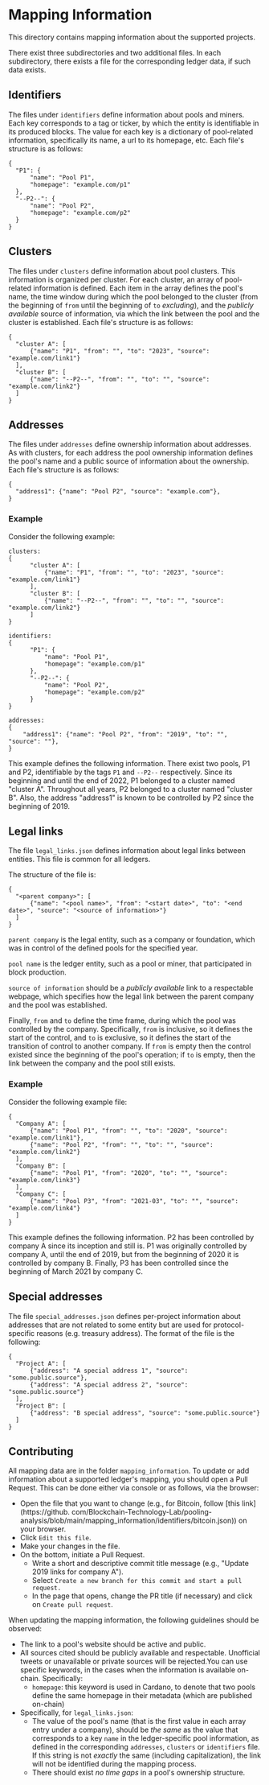 # Mapping Information

This directory contains mapping information about the supported projects.

There exist three subdirectories and two additional files. In each subdirectory, there exists a file for
the corresponding ledger data, if such data exists.

## Identifiers

The files under `identifiers` define information about pools and miners. Each key
corresponds to a tag or ticker, by which the entity is identifiable in its
produced blocks. The value for each key is a dictionary of pool-related
information, specifically its name, a url to its homepage, etc. Each file's
structure is as follows:
```
{
  "P1": {
      "name": "Pool P1",
      "homepage": "example.com/p1"
  },
  "--P2--": {
      "name": "Pool P2",
      "homepage": "example.com/p2"
  }
}
```

## Clusters

The files under `clusters` define information about pool clusters. This information is
organized per cluster. For each cluster, an array of pool-related information is
defined. Each item in the array defines the pool's name, the time window during
which the pool belonged to the cluster (from the beginning of `from` until the
beginning of `to` _excluding_), and the _publicly available_ source of
information, via which the link between the pool and the cluster is established.
Each file's structure is as follows:
```
{
  "cluster A": [
      {"name": "P1", "from": "", "to": "2023", "source": "example.com/link1"}
  ],
  "cluster B": [
      {"name": "--P2--", "from": "", "to": "", "source": "example.com/link2"}
  ]
}
```

## Addresses

The files under `addresses` define ownership information about addresses. As with
clusters, for each address the pool ownership information defines the pool's
name and a public source of information about the ownership.  Each file's
structure is as follows:
```
{
  "address1": {"name": "Pool P2", "source": "example.com"},
}
```

### Example

Consider the following example:
```
clusters:
{
      "cluster A": [
          {"name": "P1", "from": "", "to": "2023", "source": "example.com/link1"}
      ],
      "cluster B": [
          {"name": "--P2--", "from": "", "to": "", "source": "example.com/link2"}
      ]
}

identifiers: 
{
      "P1": {
          "name": "Pool P1",
          "homepage": "example.com/p1"
      },
      "--P2--": {
          "name": "Pool P2",
          "homepage": "example.com/p2"
      }
}

addresses:
{
    "address1": {"name": "Pool P2", "from": "2019", "to": "", "source": ""},
}
```

This example defines the following information. There exist two pools, P1 and
P2, identifiable by the tags `P1` and `--P2--` respectively. Since its
beginning and until the end of 2022, P1 belonged to a cluster named "cluster A".
Throughout all years, P2 belonged to a cluster named "cluster B". Also, the
address "address1" is known to be controlled by P2 since the beginning of 2019.



## Legal links

The file `legal_links.json` defines information about legal links between entities. This file is common for all ledgers.

The structure of the file is:
```
{
  "<parent company>": [
      {"name": "<pool name>", "from": "<start date>", "to": "<end date>", "source": "<source of information>"}
  ]
}
```

`parent company` is the legal entity, such as a company or foundation, which was
in control of the defined pools for the specified year.

`pool name` is the ledger entity, such as a pool or miner, that participated in
block production.

`source of information` should be a _publicly available_ link to a respectable
webpage, which specifies how the legal link between the parent company and the
pool was established.

Finally, `from` and `to` define the time frame, during which the pool was controlled by the company. Specifically, `from` is inclusive, so it defines the start of the control, and `to` is exclusive, so it defines the start of the transition of control to another company. If `from` is empty then the control existed since the beginning of the pool's operation; if `to` is empty, then the link between the company and the pool still exists.

### Example

Consider the following example file:
```
{
  "Company A": [
      {"name": "Pool P1", "from": "", "to": "2020", "source": "example.com/link1"},
      {"name": "Pool P2", "from": "", "to": "", "source": "example.com/link2"}
  ],
  "Company B": [
      {"name": "Pool P1", "from": "2020", "to": "", "source": "example.com/link3"}
  ],
  "Company C": [
      {"name": "Pool P3", "from": "2021-03", "to": "", "source": "example.com/link4"}
  ]
}
```

This example defines the following information. P2 has been controlled by company A since its inception and still is. P1 was originally controlled by company A, until the end of 2019, but from the beginning of 2020 it is controlled by company B. Finally, P3 has been controlled since the beginning of March 2021 by company C.


## Special addresses

The file `special_addresses.json` defines per-project information about addresses that are not related to some entity 
but are used for protocol-specific reasons (e.g. treasury address). The format of the file is the following:
```
{
  "Project A": [
      {"address": "A special address 1", "source": "some.public.source"},
      {"address": "A special address 2", "source": "some.public.source"}
  ],
  "Project B": [
      {"address": "B special address", "source": "some.public.source"}
  ]
}
```

## Contributing

All mapping data are in the folder `mapping_information`. To update or add
information about a supported ledger's mapping, you should open a Pull Request.
This can be done either via console or as follows, via the browser:

- Open the file that you want to change (e.g., for Bitcoin, follow [this link](https://github.
  com/Blockchain-Technology-Lab/pooling-analysis/blob/main/mapping_information/identifiers/bitcoin.json)) on
  your browser.
- Click `Edit this file`.
- Make your changes in the file.
- On the bottom, initiate a Pull Request.
  - Write a short and descriptive commit title message (e.g., "Update 2019 links for company A").
  - Select `Create a new branch for this commit and start a pull request.`
  - In the page that opens, change the PR title (if necessary) and click on `Create pull request`.

When updating the mapping information, the following guidelines should be
observed:

- The link to a pool's website should be active and public. 
- All sources cited should be publicly available and respectable. Unofficial tweets or 
unavailable or private sources will be rejected.You can use specific keywords, in the cases when the information is 
available on-chain. Specifically:
  - `homepage`: this keyword is used in Cardano, to denote that two pools define the same homepage in their metadata 
(which are published on-chain)
- Specifically, for `legal_links.json`:
  - The value of the pool's name (that is the first value in each array entry under a company), should be _the same_ as 
  the value that corresponds to a key `name` in the ledger-specific pool information, as defined in the 
  corresponding `addresses`, `clusters` or `identifiers` file. If this string is not _exactly_ the same 
  (including capitalization), the link will not be identified during the mapping process.
  - There should exist _no time gaps_ in a pool's ownership structure.
